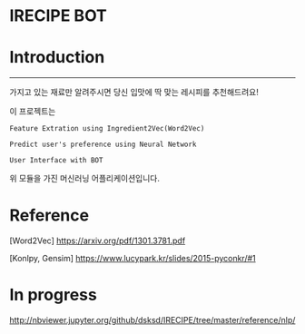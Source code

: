 # IRECIPE BOT

# Introduction

<hr>

가지고 있는 재료만 알려주시면 당신 입맛에 딱 맞는 레시피를 추천해드려요!

이 프로젝트는

`Feature Extration using Ingredient2Vec(Word2Vec)`

`Predict user's preference using Neural Network`

`User Interface with BOT`


위 모듈을 가진 머신러닝 어플리케이션입니다.

# Reference

[Word2Vec] https://arxiv.org/pdf/1301.3781.pdf

[Konlpy, Gensim] https://www.lucypark.kr/slides/2015-pyconkr/#1

# In progress

http://nbviewer.jupyter.org/github/dsksd/IRECIPE/tree/master/reference/nlp/